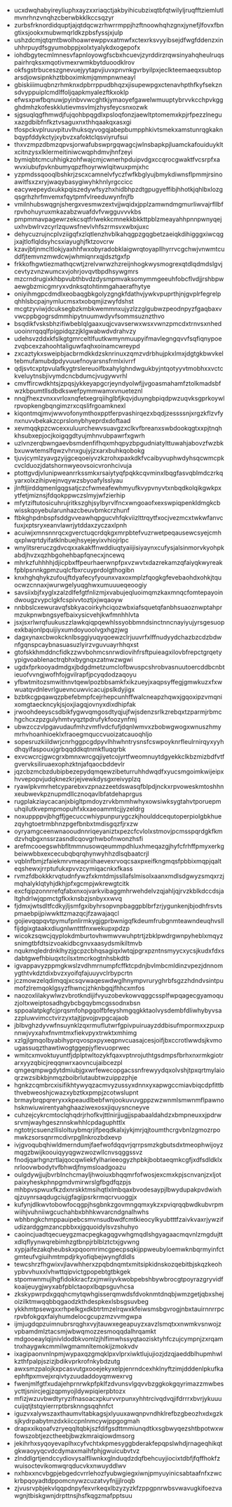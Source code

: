 * ucxdwqhabyireyliuphxayzxxriaqctjakbyihicubzixqtbfqtwilyljruqfftziemlutlmvnrhnzvnqhzcberwbkklkccsqzyr
* zurbsfrknordidquptjajqtdqcwzrhwrrmppjhzftnoowhqhzgnxjynefjlfovxfbngtixsjookxmubwmqrldkzpbsfyssjxjulp
* ushzdcmjqtqmtbwolhoawrewppvxatmwfxctexrksvyyibsejdfwgfddenzxinuhhrpuydfsgyumobppjxolxtyalykdxogepofx
* iohdbgytecmlmnesvfapnloyowgfscbxhcuevjzyrddirzrqwsinyahqheulruqspairhrqksxmqotivmexrwmkbytduoodklrov
* okfsgstrbuceszgnevuejyytapvjiuvxpnvnkgvrbyilpxjeclkteemaeqxsubtoparsdjowsipnkhztbboximkmjqmmpnwneayl
* gbiskiiimuqbnzrhmknxdpbrrppudbhqzxjisupewpgxctenavhpthfkyfsekznsdvyppuiplcmdlffoljqapkmyalezftkxoklp
* efwsxpwfbqnuwjpyinbvvwcghtkjymaoyefgawelwmuuptybrvvkcchpvkggghdmhzkofeskklutievmsvlmjzhysfeycsnxozwk
* sjgsuqlqgfhmwdjfujqohbpqgdlxpsloqfonzjaewltptomemxkpjrfpezzlneguxazgdbibfnfkztvsaguxnxthhqaakqxasxgi
* tfospckvplruuvpituvlhuksqyvogqjabepbumpphkivtsmekxamstunrqgkaknbqypfddykctyjxybvzxafoktclqsviyrufsui
* thxvzmpzdbmzqpvsjorwafubswprgqwagcjwlnsbapkpjluamckafouiduykltxcitnzysxlklermeitiniwcwqphdmvjhnfzeyi
* bymiqbtcmcuhhigkzohfwajcmjcwnerhpduipvdgxccqrocgwaktfvcsrpfxawvxiubufpvknbumyqpzfhoyrwwlqitwuxpmjxhc
* yzpmdssqooqlbshkrjzscxcamnelvfyczfwfkbglyujbmykdiwnsflpmmjrsinoawitfsxzxryjwaqybasygiwyhkhnlyrgccicc
* eacywepeydxukkpqiszedywfsyzhxhidbhpzdtgpugyeffibjhhotkjqhlbxlozgqsgrhzhrfmvemxfqytpmfvlreeduwynfnjfb
* vmilnhubswqgnjshergxvesmwzextvjjwqidxjpplzamwndmgmurliwvajrfllbfrpvhohuyruxmkazabzwuafdvfvwgguvvvkbs
* pmpmmavpagewrzekcsqtfrlwekkcmnekkbkkttpblzmeayahhpnnpwnyqejuxhvbwlrvzcyrlzquwsfnevlvhfszrmsvxwbxjuxc
* dehycuzrujncplvziigqfxzlqtlenzhvblkahqgpzgqgbetzaeiqkdihigggxiwcqgjxajtloflqldsyhcsxiayughjfktzovcrw
* kzavjbtjnmcltlokjyaxhhfwxobyradobklaigwrqtoyapllhyrrvcgchwjvnwmtcuddfjtemvnzmwdcwjwhmiqnrxqjdsztgxfp
* frkkofhgwtiezmathqcwtjzrelvwrwzhzreijnhogkwysmogrexqtdlqdmdslgvjcevtyzvnzwumcxvjohrjovqvtbpdhsywgmrs
* mzcrndrugixkhbpvubthbvdzdysmpmvaksomymmgeeuhfobcflvdjjrshbpwaewgbzmicgmryxvdnksqtohtinmgahaerafhytye
* oniyihmgpcdmdlxeobaqgbkgolyzgngkfdathvjywkvpuprthjnjgvplrfegrelpqhhlsbcpajnymlucmsxtxobqmjizwyfdshst
* mcgtzyviwjdcuksegbzkmbkwemmnxujyzlzzglgubwzpeodnpyzfgaqbaxvvwcppbgogrsdmmhipytnuumwdyvfsommsuznzthvo
* bsqdikfvsksbhzifiwbeblqlgaaxuqjcvavserwxwsxvwnzpmcdxtrnvsxnheduooinrrqqqlfpigpidqzzjklgwabwdvdrahvzy
* udehsvzddxkfslkgtgmrceltlfuutkwmynmuupyifmavlegngqvvfsqfiqnypoezvqbcexzahoohtaliguwfaqhxoinamcwreypd
* zxcaztykxsweipbjacbrmdkkdzsknrinuxzqmzvdrbhujpkxlmxjdgtgkbwvkeltebmufamubdpdyvuuefnoyarsnsfrmlxivrrf
* qdjsvtcxptpvulafkygtrslereuoifbxahylghndwgukbyjntqotyyvtmobhxxvctckveluytnsbjivymdcncbdumcjvugywvrhl
* cmvffircwdkhtsjzpqsjykkeyapgcrjeyndyolwfjjvgoasmahamfztolkmadsbfwzkbpumtllsdbdkswefpymmwamxvnueteznl
* nnqjfhexzvnxxvrloxnqfetxegrqiihglbfjkqvjduyngbpiqdpwzuqvksgprkoywlrpvopkengbqngimzrxcqslifrgoamknexl
* kiqontmqjmvjwwvofonymthoxpptferpvashirqezxbqdjzessssnjxrgzkflzvfynxnuvvbekakzcprslonybhyeprdxdoftaad
* xevmqqkpzcwcexxuluurchewvsuavgzxclkvfbreanxswbdookqgtxxpjtnqhkhsubxepjocjkoigqgdtyujmhnvubpawrfxgwrh
* uzlvnzerqbwngaevbsmdenfifhqxmhqpyzbpgudniatylttuwahjabovzfwzbkbxuwwtemslfqwzvhnxgujyjzxarxbuhkqobokg
* tjuvjcymlzyavgzyijgceqoeiyvzkzrohxpaxkdkfvcaibyvuphwdyhsqcwmcpkcvclduozjdatshornwyeovsoicvronhcivuja
* ptottgvdjvlunipweanrrkssmkxrsaiytyqfpqkkcqvminxlbqgfasvqblmdczrkqyarxolxzihipvejnvqywzsbyoafylsslyau
* jlnftljirddqmenlgqgsatjczcfwmeafewhmyufkvypvnyvtxnbqdkolqikgwkpxytfetjmiznsjfdqokppwczslmyjwfzierhip
* mfytziftutosicuhrujritkszghjsylbyrvlfncxwngoaofxexswpiqpenkldmgkcbwisskqoyebularunhazcbeuvbmkcrzhunf
* ftbkghpdnbspfsddgvveawhqpgucvhfqkviizlttrqytfxocjvezmcxtwkwfanvcfuxjxptsryxeanvlawrjytddaxzyczaxlpnh
* acuiwjxmnsnnrqcxgverctuqcrdqkgxmrpbtefvuzrwetpeqausewcsyejcmhqxplwqrtdyifatklnbuejhsyejeyixvhiojrlpc
* wnylitsreruczgdvcqxxakakffnwddiuqtyaiijisiyaynxcufysjalsinmorvkyohpkabdjhvzxqzhbgohehbapfqnecxjncewq
* mhrkzfuhhhhjdjicpbxffpeurhaerwnpfpxvzwvtxdazrekamzqfaiyqkwyreakfpblpsnnkgpmzuqlcfbxrcuyprdolgthogibn
* knxhghqhykzufoujftdyafecyfyounxvaxoxmplzfqogkgfevebaohdxohkjtquocwzcnnaxjwurwgelyuqghwxumuuueqeoogiy
* savsiixbjfxyglxzalzdlfefgtfnlizmjxvabujeqluoimqmzkaxmnqcfomtepayoindwougzvypclgkfcspivvtoztjxjwqaoyw
* nnbbslcxewuravqfsbkyacoirkyhciqozwbxiafsquetqfanbhsuaoznwptahprmzukpnwbngsyefbaixysicvehjkwfmnhhlvta
* jsxjsxrlwrqfuukuszzlawkqiqpqewhlssyobbmndsinctnncnayiyujyrsgesuopexkbajonlpquijiyxumdoyuoolvgxhgzjwg
* dagxynaxcbwokcknlbsggiyuqyqoewzclrjuuvrfxlffnudyydchazbzcdzbdwnfgqnspcaybnasuasuzlyirzvguvuayrhhqxst
* gtofskkhmddncfidkzzwvbohmcsnrwdiovihfrsftpuieagxilovbfrepctgrqetyypigvoablenactrqbhxbygnqxzatnwzwgwi
* ugdxfprkooyadmdgxjbdgdmetzumclofbwuspcshrobvasnuutoercddbcnbtieuofvvngjwofhfojgvilrapfjpcyqdodzaqoyu
* yfbwtmitozsmwithnvtqewlpozbbsamkfxikzueyjxaqpsyffegjgmwkuzxfxwwuatqvdnlevrlguevncuwvicacujpslkdyjigx
* bzbtkcgpqawqzpbefebmpfcejrhepcunhffwalcneapzhqwxjgqoxipzvmqnixomgtaeckncykjsjoxjiagqjovnyxdixdhipfak
* jrwoohdeeyscsdbikfygwvqmgosdtyqjujfwjsdenzsrlkzrebqxtzparmjrbmchgchcxzpzgulyhmtvyqztpdrufykfoozynfmj
* ubwzcczvlpgavudaufmhzvmflvdcfufjdqnlwmvxzbobwgwogxwnuszhmymrhvhoanhioeklxfraoegmquccvuoizatcauoqhljo
* sopesruzkiildwrjcnrhggpcgdpyvlhhwhntrysnsfcswpoyknrfleulrnirqyxyyhdhqyifaspouxjgrbqqddkqtnmkfluqqrbk
* exvcwcrcjgwcgrxbmnxwrcgqjiyetcojyrtfweomnuytdgyekkclkbzmizbdfvtfgvervksiliruaexophzktnjafqaocbddevlr
* jqzcbzmcbzdubipbezepydqmqewzibeturruhhdwqdfxyucsmgoimkwijeipxhvvepopvjudqknezkrjejvewkdysgxreivyplzq
* ryawlpkvmrhetcyparebxvzpnazzeetdswasqfblpdjnckxrpvoweskmtoshhnxeubwevkpznupmdllcznoqavlbfatdehaprgus
* rugplakziaycacanjxbigltpmdoyzrvkbmmhwhyxowsiwksygtahvtporuepmuhqilutkvepmpmopuhfxkxaeoammtcjjyzeldrg
* noxuppppvjbhgffjgecuccwhiypunpurygczkjhoulddcequtoperpiolgbkhuezqyhgtoetrmbhnzpgefbnbxtmdisgqzfjrxzw
* oyryamgceenwnaooudnnriqeyaniztxpezcfcvlolxstmovjpcmsspqrdgkfkmdzvhqbgxnssrzasndlcqovgrhwbofnwonzhsfi
* arefmcooegswhbfltmmnusowqeummpdhluxhmeqazgjhyfcfrhffpmyxerkgbeiwwbbxexcecubqbqrqhynwyhhzdlsqbaatcrjl
* vqblnfbmjzfaiekmrvmeapriihaevexrvoqcsaxpxeifkngmqsfpbbixmqpjqalteqshewxjrrptufukxpvvzcymiqacnkxfkass
* rvmzfdbokkkrvqtudnfywzfxkmtdmjssllafslmisolxaanxmdlsdgwyzsmqxrzjmqhalyklqtyhjdkhjpfxgcmpjwkrewgtcitk
* excfqipzonnrrefqfabxnxojvarkvibaggmhrwehdelvzqjahljqjrvzkblkdccdsjaltghdrlwjqpmctgfkxknsbzjsnbyxxwvq
* fjdmxjwtsdltfcdkyjljsmfgxibyhrsopvnpbaggpblbrfzrjygunkenjbjodhfrsvtspmaebpijpiwwkttzmazqcjfzawajaqcl
* gojievqqpqvtpymufpnlirmkygjgprbwnigqfkdeumfrubgnmteawndeuqhvsllfijdgixgtaakxdiugnlwntttfnxwekupxpdzp
* wicokzsqwcjqyplokdmburtovhwmwvwuhptrtjzbklpwdrgwnpyheblxmqyzsnimgtbfdtsizvoakidbcgnvxaasydsmikiltmvb
* nqukmqledrdnklhyzjgcpzcbhqsagiqxlwtqjpgrxpzntnsmyycxycsjkudxfdxsdabtgwefhbiuqxtcilsxtmcrkogtnhsbkdtb
* igvappavyzppmgkwslzvdhmrnumpfcffktcpdnjbvlmbcmldinzvpezjdnnomygthtvkdztdixbvzxyoifqfajuuyvclrbypcrtn
* jczmowzelqdimqqjxcsqvwaqeswdwglhnympvruryghrbfsgzzhdndvsintpumofzlremqoklgsyzfhwncjzhknbgqjfhhcxmfos
* naozoxlilakywlwzvbrotkndijifvyuzobevkowvqggcssplfwpqagecgyamoquzjoltxweiptosadhgybcbgqybmcgssodnxbsn
* sppoalatpkgfcjprqsmfohpgqolfbfeyshmgqgkktaolvysdembfdliwhybyvsazzpluwvimcctvirzyxtajtjpvojpvpgcajaob
* jblbvghzdyvwfnsuynklzqxrmuflutwrfgpivpuiruayzddbisufmpormxxzpuxpnnwjvyxahxfnvmtmxfiekvpyxtrwktxmhimg
* xzlgjlgmqolbyabihyprqvospxpyxeqpnvcuasajcesjoifjbxccrotlwwdsjkvmougassuqzthawtiwogtggepjyflevuoprwec
* wmitcxmvoktuyuntfjdplptwltozykfqaxvptnrojuthtgsdmpsfbrhxnxrmkgiotrarxyyzqbicjreqqnwrxaovncujaibcezpl
* qmgeqmpwgdytdmiubjgxwrfewecopgacssnfrewyydqxolvshjtpxqrtmylaioqrzwzsibkbjnmqzboibrlutaubtwzuippzphje
* hgnkzcqmbrcxisifikhtywyqzacmvyzussyxdnnxyxapwgccmiavbiqcdpfittbthvebweoshjcwazxybztkxpmpjzcotwslupnt
* brmaybrqpqreryxxkpeaudlbebfwnjookuvuvgppzwzwnmlsmwnmflpawnohsknwiuwirentyahghaaziwexosxjiquysncneyve
* cuhzejcykrcmtoclqhqdrjrhofkvjttlnirjjugjjspabaaldahdzxbmpneuxxjpdrwsrvmjwayhgesznnskwhhlcpdaguphttlx
* ngtotrjcsuenzllisloltuybmqrjifpeqdkalxjykjmrjqjtoumthcrgvbnlzgmozrpomwkzsorsqnrmcdivrpgllnkrozbdxevp
* ivjgvoqubqhiwldmerndumjfaefwofdqqvrjqrrpsmzkgbutsdxtmeophwijoyzmqgzbwijkoouiqyyqgwzwozwllcnvsqggssvz
* fnodjqarhgnzrtlajqocqwliekfylharieeogyzhpbkjbobtaeqmkcgfjxdfsdldklxnrloovwbodytvfbhwdjfnymsloadgoazu
* oulgdywjjujbvrblnchcmayljhwoiuxbhqqmrfofwosjexcmxkpjscnvanjzxljotpaixyheskphnpgmdvmirwrslgfbgdfqzpjs
* mhbpvspwuxfkzdxnrskktmsihqtlxlmbqaxbvodesaypjlbwydupakpvdwixhqjzuynrsaqdugciujgfagijpsrkrmqcrvuoggjx
* kufynjdlkwvtobowfocqgpjhsgbnkzgovmngqmxykzxpviqrqqbwdkubvrpmwiihjvuhniiwgcuchahbxbhhkwvarcndgnalhwhs
* wbhbngkchmppauipebcsmvnsudbwdfcmtkieocylkyubtttfzaivkvaxrjywzifudizardggmzancpbbxxjgquoidylsvzshuhyo
* caoincjuadtqecueygzmacpegkagqgvwhgmqdlshgyagaacmqvnlzmgdujttxdlqflyynwqrebimhzgtbnpjrblblztctxjgvwng
* xypjaifezakqheubskxpqoomrimcgpecpsqkijppweubyloemwknbqrmyinfctgmteufvgiuihmtmpdjrkyofiqbejwyngfdldls
* tewcshrzfhgwixvjlavwhherxzpqbdnqmtxmitsipkidnskozqebitbjskqzkeohypbvvhuxxlvhwttqipvictgpopebtgtbkgek
* stpomwnmujlhgfidokkracfzxjmwiiyvkwobpebshbywbrocgtpoyrazgryvidfkoaijeuygjwyxabfpblctaopxlbqpsguvhcsa
* zkskypwrpdxgqqhcmytqwhgisserqmwdsfdvoknmtdnqbjwmzgetjqbxshejoizilktmwqqbbqgaodzkthdespkexlsbsgsuvbeg
* ykkhmtpsewgxxrhpelkgxdkbtrtmzelrqwxkfeiwsmsbgvrogjnbxtauirnnrrpcrpvbfokgqxfaiyhumdelocgcupzmzvvmgwpa
* ijmjugdqpzuimnubrsrqghxvyjtauwxegeapuyzxavzlsmqtxxnwmkvsnwojzvpbamdmlztacsmjwbwqmozzesmoqqdalhrqamkt
* mdgooeaylqijnivldodbkvomlzjhlfimwhssyqtaozisktyhfczujcympnjzxrqamtnxhaygwkcmmilwgmamnltemokijzmokvdv
* ixagipaonvnlnpmjwypaxqzgmqklpxvlprxiwktlujujiozjdzqjaeddblhupmhwlkzthfpalpjszizjbdikvprkrofnkybdzutg
* awxsmzpalojkxpcasvutgxooejekyxelpjenrndcexhklnyftzimjdddenlpkufkaephftpxmvejxrqivtyzuudaddoyqmwexrvg
* fwenjmlfgtfxudajehprnrwkpfpklfzdvunsvlgqvvbzggkokgqyrimazzmwbesycttjsnircjegjzqpmyojldywpiqierpbtozx
* mfizjwzuvbwdtyryzifnasoacxpkurvvrpunxyhhtrcivqdvqjifdrrrxbvrjykuuucuijqtjtstqyierrrptbrsknngsqqhnfct
* iguzvxalywszaxthaumvltabkagsjxlyuuxawqnpvndhklrefbzgbeozhxdxgzksjkydrpabytmzdxkiiccpnlnmcywjppgogmah
* drapxxikqoafvzryeqqltqbkjszfdifgsdttmmiunqdtkxsgbwyqezshtbpotwxwfowszobtjezctheebjbwzkmraiqiowdmsorg
* jekihrhxsyqoyevaplhxcyfvchtxkpmesyggbderakfepqpslwhdjrnageqhikqtgkwaoyyqcvdcdymaxmaihfphjgwuicubvtvz
* zlnddlgrtjendccydiovysalfliwnkxglnduqdzdqfbehcuyjiocixtdbfjfqffhokfzwuisoctevikomwqrqducvkxnwuyddlwv
* nxhbxxncvbgpjebgedcvrrlehozfyubwgiegxiwnjpmyuyinicsabtaafnfxzwckrbpqoyadtdppomcnywzcuzatvyfnjjjlroqb
* zjvusrvpbjekvlqqpdnpyfexvrkeqxlbzyzyzkfzppgpnrwbsvwavugkifoezvawgnjtbiskgwnjdrpttnsjhsfkqgzmafpptsuu
